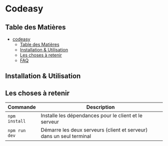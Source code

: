 # Codeasy

## Table des Matières

- [codeasy](#codeasy)
  - [Table des Matières](#table-des-matières)
  - [Installation \& Utilisation](#installation--utilisation)
  - [Les choses à retenir](#les-choses-à-retenir)
  - [FAQ](#faq)
    

## Installation & Utilisation


## Les choses à retenir

| Commande             | Description                                                         |
| -------------------- | ------------------------------------------------------------------- |
| `npm install`        | Installe les dépendances pour le client et le serveur               |
| `npm run dev`        | Démarre les deux serveurs (client et serveur) dans un seul terminal |








